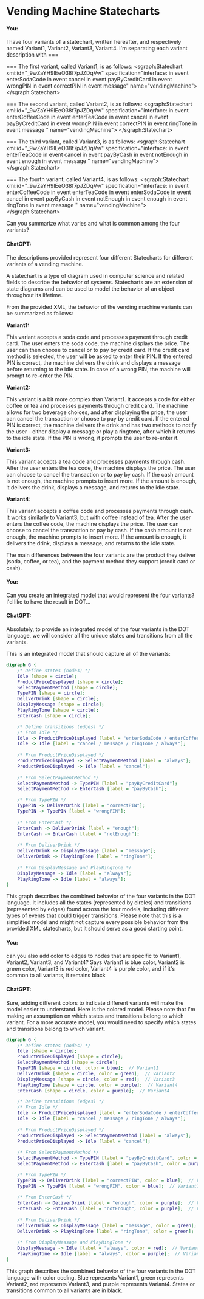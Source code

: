 # Vending Machine Statecharts

#### You:
I have four variants of a statechart, written hereafter, and respectively named Variant1, Variant2, Variant3, Variant4. 
I'm separating each variant description with ===

===
The first variant, called Variant1, is as follows:
<sgraph:Statechart xmi:id="_9wZaYH9lEeO38f7pJZDqVw" specification="interface:&#xD;&#xA;in event enterSodaCode&#xD;&#xA;in event cancel&#xD;&#xA;in event payByCreditCard&#xD;&#xA;in event wrongPIN&#xD;&#xA;in event correctPIN&#xD;&#xA;in event message" name="vendingMachine">
    <regions xmi:id="_9we58H9lEeO38f7pJZDqVw" name="main region">
      <vertices xsi:type="sgraph:Entry" xmi:id="_9wjycX9lEeO38f7pJZDqVw">
        <outgoingTransitions xmi:id="_9wmOsX9lEeO38f7pJZDqVw" target="_9wkZh39lEeO38f7pJZDqVw"/>
      </vertices>
      <vertices xsi:type="sgraph:State" xmi:id="_9wkZh39lEeO38f7pJZDqVw" name="Idle" incomingTransitions="_9wmOsX9lEeO38f7pJZDqVw _vjy8UH9mEeO38f7pJZDqVw _hSsYwH9nEeO38f7pJZDqVw">
        <outgoingTransitions xmi:id="_1fZioH9nEeO38f7pJZDqVw" specification="enterSodaCode" target="_JSFU4H9mEeO38f7pJZDqVw"/>
      </vertices>
      <vertices xsi:type="sgraph:State" xmi:id="_JSFU4H9mEeO38f7pJZDqVw" name="Product price displayed" incomingTransitions="_1fZioH9nEeO38f7pJZDqVw">
        <outgoingTransitions xmi:id="_mLbCQH9nEeO38f7pJZDqVw" specification="always&#xD;&#xA;" target="_iENxwH9mEeO38f7pJZDqVw"/>
        <outgoingTransitions xmi:id="_vjy8UH9mEeO38f7pJZDqVw" specification="cancel" target="_9wkZh39lEeO38f7pJZDqVw"/>
      </vertices>
      <vertices xsi:type="sgraph:State" xmi:id="_O6DC8H9mEeO38f7pJZDqVw" name="Deliver drink" incomingTransitions="_E8fYMH9nEeO38f7pJZDqVw">
        <outgoingTransitions xmi:id="_3KPJQH9mEeO38f7pJZDqVw" specification="message" target="_VTgfYH9mEeO38f7pJZDqVw"/>
      </vertices>
      <vertices xsi:type="sgraph:State" xmi:id="_VTgfYH9mEeO38f7pJZDqVw" name="Display message" incomingTransitions="_3KPJQH9mEeO38f7pJZDqVw">
        <outgoingTransitions xmi:id="_hSsYwH9nEeO38f7pJZDqVw" specification="always" target="_9wkZh39lEeO38f7pJZDqVw"/>
      </vertices>
      <vertices xsi:type="sgraph:State" xmi:id="_iENxwH9mEeO38f7pJZDqVw" name="Select payment method" incomingTransitions="_mLbCQH9nEeO38f7pJZDqVw">
        <outgoingTransitions xmi:id="_SaKeQH9nEeO38f7pJZDqVw" specification="payByCreditCard" target="_BI5KwH9nEeO38f7pJZDqVw"/>
      </vertices>
      <vertices xsi:type="sgraph:State" xmi:id="_BI5KwH9nEeO38f7pJZDqVw" name="Type PIN" incomingTransitions="_CtwPwH9nEeO38f7pJZDqVw _SaKeQH9nEeO38f7pJZDqVw">
        <outgoingTransitions xmi:id="_CtwPwH9nEeO38f7pJZDqVw" specification="wrongPIN" target="_BI5KwH9nEeO38f7pJZDqVw"/>
        <outgoingTransitions xmi:id="_E8fYMH9nEeO38f7pJZDqVw" specification="correctPIN" target="_O6DC8H9mEeO38f7pJZDqVw"/>
      </vertices>
    </regions>
  </sgraph:Statechart>

===
The second variant, called Variant2, is as follows:
<sgraph:Statechart xmi:id="_9wZaYH9lEeO38f7pJZDqVw" specification="interface:&#xD;&#xA;in event enterCoffeeCode&#xD;&#xA;in event enterTeaCode&#xD;&#xA;in event cancel&#xD;&#xA;in event payByCreditCard&#xD;&#xA;in event wrongPIN&#xD;&#xA;in event correctPIN&#xD;&#xA;in event ringTone&#xD;&#xA;in event message&#xD;&#xA;" name="vendingMachine">
    <regions xmi:id="_9we58H9lEeO38f7pJZDqVw" name="main region">
      <vertices xsi:type="sgraph:Entry" xmi:id="_9wjycX9lEeO38f7pJZDqVw">
        <outgoingTransitions xmi:id="_9wmOsX9lEeO38f7pJZDqVw" target="_9wkZh39lEeO38f7pJZDqVw"/>
      </vertices>
      <vertices xsi:type="sgraph:State" xmi:id="_9wkZh39lEeO38f7pJZDqVw" name="Idle" incomingTransitions="_9wmOsX9lEeO38f7pJZDqVw _vjy8UH9mEeO38f7pJZDqVw _hSsYwH9nEeO38f7pJZDqVw _jRQXMH9nEeO38f7pJZDqVw">
        <outgoingTransitions xmi:id="_yX0tsH9nEeO38f7pJZDqVw" specification="enterCoffeeCode" target="_JSFU4H9mEeO38f7pJZDqVw"/>
        <outgoingTransitions xmi:id="_0CaAMH9nEeO38f7pJZDqVw" specification="enterTeaCode" target="_JSFU4H9mEeO38f7pJZDqVw"/>
      </vertices>
      <vertices xsi:type="sgraph:State" xmi:id="_JSFU4H9mEeO38f7pJZDqVw" name="Product price displayed" incomingTransitions="_yX0tsH9nEeO38f7pJZDqVw _0CaAMH9nEeO38f7pJZDqVw">
        <outgoingTransitions xmi:id="_mLbCQH9nEeO38f7pJZDqVw" specification="always&#xD;&#xA;" target="_iENxwH9mEeO38f7pJZDqVw"/>
        <outgoingTransitions xmi:id="_vjy8UH9mEeO38f7pJZDqVw" specification="cancel" target="_9wkZh39lEeO38f7pJZDqVw"/>
      </vertices>
      <vertices xsi:type="sgraph:State" xmi:id="_O6DC8H9mEeO38f7pJZDqVw" name="Deliver drink" incomingTransitions="_E8fYMH9nEeO38f7pJZDqVw">
        <outgoingTransitions xmi:id="_0GymYH9mEeO38f7pJZDqVw" specification="ringTone" target="_WG3O8H9mEeO38f7pJZDqVw"/>
        <outgoingTransitions xmi:id="_3KPJQH9mEeO38f7pJZDqVw" specification="message" target="_VTgfYH9mEeO38f7pJZDqVw"/>
      </vertices>
      <vertices xsi:type="sgraph:State" xmi:id="_VTgfYH9mEeO38f7pJZDqVw" name="Display message" incomingTransitions="_3KPJQH9mEeO38f7pJZDqVw">
        <outgoingTransitions xmi:id="_hSsYwH9nEeO38f7pJZDqVw" specification="always" target="_9wkZh39lEeO38f7pJZDqVw"/>
      </vertices>
      <vertices xsi:type="sgraph:State" xmi:id="_WG3O8H9mEeO38f7pJZDqVw" name="Play ring tone" incomingTransitions="_0GymYH9mEeO38f7pJZDqVw">
        <outgoingTransitions xmi:id="_jRQXMH9nEeO38f7pJZDqVw" specification="always" target="_9wkZh39lEeO38f7pJZDqVw"/>
      </vertices>
      <vertices xsi:type="sgraph:State" xmi:id="_iENxwH9mEeO38f7pJZDqVw" name="Select payment method" incomingTransitions="_mLbCQH9nEeO38f7pJZDqVw">
        <outgoingTransitions xmi:id="_SaKeQH9nEeO38f7pJZDqVw" specification="payByCreditCard" target="_BI5KwH9nEeO38f7pJZDqVw"/>
      </vertices>
      <vertices xsi:type="sgraph:State" xmi:id="_BI5KwH9nEeO38f7pJZDqVw" name="Type PIN" incomingTransitions="_CtwPwH9nEeO38f7pJZDqVw _SaKeQH9nEeO38f7pJZDqVw">
        <outgoingTransitions xmi:id="_CtwPwH9nEeO38f7pJZDqVw" specification="wrongPIN" target="_BI5KwH9nEeO38f7pJZDqVw"/>
        <outgoingTransitions xmi:id="_E8fYMH9nEeO38f7pJZDqVw" specification="correctPIN" target="_O6DC8H9mEeO38f7pJZDqVw"/>
      </vertices>
    </regions>
  </sgraph:Statechart>

===
The third variant, called Variant3, is as follows:
<sgraph:Statechart xmi:id="_9wZaYH9lEeO38f7pJZDqVw" specification="interface:&#xD;&#xA;in event enterTeaCode&#xD;&#xA;in event cancel&#xD;&#xA;in event payByCash&#xD;&#xA;in event notEnough&#xD;&#xA;in event enough&#xD;&#xA;in event message&#xD;&#xA;" name="vendingMachine">
    <regions xmi:id="_9we58H9lEeO38f7pJZDqVw" name="main region">
      <vertices xsi:type="sgraph:Entry" xmi:id="_9wjycX9lEeO38f7pJZDqVw">
        <outgoingTransitions xmi:id="_9wmOsX9lEeO38f7pJZDqVw" target="_9wkZh39lEeO38f7pJZDqVw"/>
      </vertices>
      <vertices xsi:type="sgraph:State" xmi:id="_9wkZh39lEeO38f7pJZDqVw" name="Idle" incomingTransitions="_9wmOsX9lEeO38f7pJZDqVw _vjy8UH9mEeO38f7pJZDqVw _hSsYwH9nEeO38f7pJZDqVw">
        <outgoingTransitions xmi:id="_0CaAMH9nEeO38f7pJZDqVw" specification="enterTeaCode" target="_JSFU4H9mEeO38f7pJZDqVw"/>
      </vertices>
      <vertices xsi:type="sgraph:State" xmi:id="_JSFU4H9mEeO38f7pJZDqVw" name="Product price displayed" incomingTransitions="_0CaAMH9nEeO38f7pJZDqVw">
        <outgoingTransitions xmi:id="_mLbCQH9nEeO38f7pJZDqVw" specification="always&#xD;&#xA;" target="_iENxwH9mEeO38f7pJZDqVw"/>
        <outgoingTransitions xmi:id="_vjy8UH9mEeO38f7pJZDqVw" specification="cancel" target="_9wkZh39lEeO38f7pJZDqVw"/>
      </vertices>
      <vertices xsi:type="sgraph:State" xmi:id="_N0GHgH9mEeO38f7pJZDqVw" name="Insert coin" incomingTransitions="_6imzQH9mEeO38f7pJZDqVw _WbzuwH9nEeO38f7pJZDqVw">
        <outgoingTransitions xmi:id="_6imzQH9mEeO38f7pJZDqVw" specification="notEnough" target="_N0GHgH9mEeO38f7pJZDqVw"/>
        <outgoingTransitions xmi:id="_jUgqEH9oEeO38f7pJZDqVw" specification="enough" target="_O6DC8H9mEeO38f7pJZDqVw"/>
      </vertices>
      <vertices xsi:type="sgraph:State" xmi:id="_O6DC8H9mEeO38f7pJZDqVw" name="Deliver drink" incomingTransitions="_jUgqEH9oEeO38f7pJZDqVw">
        <outgoingTransitions xmi:id="_3KPJQH9mEeO38f7pJZDqVw" specification="message" target="_VTgfYH9mEeO38f7pJZDqVw"/>
      </vertices>
      <vertices xsi:type="sgraph:State" xmi:id="_VTgfYH9mEeO38f7pJZDqVw" name="Display message" incomingTransitions="_3KPJQH9mEeO38f7pJZDqVw">
        <outgoingTransitions xmi:id="_hSsYwH9nEeO38f7pJZDqVw" specification="always" target="_9wkZh39lEeO38f7pJZDqVw"/>
      </vertices>
      <vertices xsi:type="sgraph:State" xmi:id="_iENxwH9mEeO38f7pJZDqVw" name="Select payment method" incomingTransitions="_mLbCQH9nEeO38f7pJZDqVw">
        <outgoingTransitions xmi:id="_WbzuwH9nEeO38f7pJZDqVw" specification="payByCash" target="_N0GHgH9mEeO38f7pJZDqVw"/>
      </vertices>
    </regions>
  </sgraph:Statechart>

===
The fourth variant, called Variant4, is as follows:
<sgraph:Statechart xmi:id="_9wZaYH9lEeO38f7pJZDqVw" specification="interface:&#xD;&#xA;in event enterCoffeeCode&#xD;&#xA;in event enterTeaCode&#xD;&#xA;in event enterSodaCode&#xD;&#xA;in event cancel&#xD;&#xA;in event payByCash&#xD;&#xA;in event notEnough&#xD;&#xA;in event enough&#xD;&#xA;in event ringTone&#xD;&#xA;in event message&#xD;&#xA;" name="vendingMachine">
    <regions xmi:id="_9we58H9lEeO38f7pJZDqVw" name="main region">
      <vertices xsi:type="sgraph:Entry" xmi:id="_9wjycX9lEeO38f7pJZDqVw">
        <outgoingTransitions xmi:id="_9wmOsX9lEeO38f7pJZDqVw" target="_9wkZh39lEeO38f7pJZDqVw"/>
      </vertices>
      <vertices xsi:type="sgraph:State" xmi:id="_9wkZh39lEeO38f7pJZDqVw" name="Idle" incomingTransitions="_9wmOsX9lEeO38f7pJZDqVw _vjy8UH9mEeO38f7pJZDqVw _hSsYwH9nEeO38f7pJZDqVw _jRQXMH9nEeO38f7pJZDqVw">
        <outgoingTransitions xmi:id="_yX0tsH9nEeO38f7pJZDqVw" specification="enterCoffeeCode" target="_JSFU4H9mEeO38f7pJZDqVw"/>
        <outgoingTransitions xmi:id="_0CaAMH9nEeO38f7pJZDqVw" specification="enterTeaCode" target="_JSFU4H9mEeO38f7pJZDqVw"/>
        <outgoingTransitions xmi:id="_1fZioH9nEeO38f7pJZDqVw" specification="enterSodaCode" target="_JSFU4H9mEeO38f7pJZDqVw"/>
      </vertices>
      <vertices xsi:type="sgraph:State" xmi:id="_JSFU4H9mEeO38f7pJZDqVw" name="Product price displayed" incomingTransitions="_yX0tsH9nEeO38f7pJZDqVw _0CaAMH9nEeO38f7pJZDqVw _1fZioH9nEeO38f7pJZDqVw">
        <outgoingTransitions xmi:id="_mLbCQH9nEeO38f7pJZDqVw" specification="always&#xD;&#xA;" target="_iENxwH9mEeO38f7pJZDqVw"/>
        <outgoingTransitions xmi:id="_vjy8UH9mEeO38f7pJZDqVw" specification="cancel" target="_9wkZh39lEeO38f7pJZDqVw"/>
      </vertices>
      <vertices xsi:type="sgraph:State" xmi:id="_N0GHgH9mEeO38f7pJZDqVw" name="Insert coin" incomingTransitions="_6imzQH9mEeO38f7pJZDqVw _WbzuwH9nEeO38f7pJZDqVw">
        <outgoingTransitions xmi:id="_6imzQH9mEeO38f7pJZDqVw" specification="notEnough" target="_N0GHgH9mEeO38f7pJZDqVw"/>
        <outgoingTransitions xmi:id="_jUgqEH9oEeO38f7pJZDqVw" specification="enough" target="_O6DC8H9mEeO38f7pJZDqVw"/>
      </vertices>
      <vertices xsi:type="sgraph:State" xmi:id="_O6DC8H9mEeO38f7pJZDqVw" name="Deliver drink" incomingTransitions="_jUgqEH9oEeO38f7pJZDqVw">
        <outgoingTransitions xmi:id="_0GymYH9mEeO38f7pJZDqVw" specification="ringTone" target="_WG3O8H9mEeO38f7pJZDqVw"/>
        <outgoingTransitions xmi:id="_3KPJQH9mEeO38f7pJZDqVw" specification="message" target="_VTgfYH9mEeO38f7pJZDqVw"/>
      </vertices>
      <vertices xsi:type="sgraph:State" xmi:id="_VTgfYH9mEeO38f7pJZDqVw" name="Display message" incomingTransitions="_3KPJQH9mEeO38f7pJZDqVw">
        <outgoingTransitions xmi:id="_hSsYwH9nEeO38f7pJZDqVw" specification="always" target="_9wkZh39lEeO38f7pJZDqVw"/>
      </vertices>
      <vertices xsi:type="sgraph:State" xmi:id="_WG3O8H9mEeO38f7pJZDqVw" name="Play ring tone" incomingTransitions="_0GymYH9mEeO38f7pJZDqVw">
        <outgoingTransitions xmi:id="_jRQXMH9nEeO38f7pJZDqVw" specification="always" target="_9wkZh39lEeO38f7pJZDqVw"/>
      </vertices>
      <vertices xsi:type="sgraph:State" xmi:id="_iENxwH9mEeO38f7pJZDqVw" name="Select payment method" incomingTransitions="_mLbCQH9nEeO38f7pJZDqVw">
        <outgoingTransitions xmi:id="_WbzuwH9nEeO38f7pJZDqVw" specification="payByCash" target="_N0GHgH9mEeO38f7pJZDqVw"/>
      </vertices>
    </regions>
  </sgraph:Statechart>

Can you summarize what varies and what is common among the four variants?



#### ChatGPT:
The descriptions provided represent four different Statecharts for different variants of a vending machine.

A statechart is a type of diagram used in computer science and related fields to describe the behavior of systems. Statecharts are an extension of state diagrams and can be used to model the behavior of an object throughout its lifetime.

From the provided XML, the behavior of the vending machine variants can be summarized as follows:

**Variant1:**

This variant accepts a soda code and processes payment through credit card. The user enters the soda code, the machine displays the price. The user can then choose to cancel or to pay by credit card. If the credit card method is selected, the user will be asked to enter their PIN. If the entered PIN is correct, the machine delivers the drink and displays a message before returning to the idle state. In case of a wrong PIN, the machine will prompt to re-enter the PIN.

**Variant2:**

This variant is a bit more complex than Variant1. It accepts a code for either coffee or tea and processes payments through credit card. The machine allows for two beverage choices, and after displaying the price, the user can cancel the transaction or choose to pay by credit card. If the entered PIN is correct, the machine delivers the drink and has two methods to notify the user - either display a message or play a ringtone, after which it returns to the idle state. If the PIN is wrong, it prompts the user to re-enter it.

**Variant3:**

This variant accepts a tea code and processes payments through cash. After the user enters the tea code, the machine displays the price. The user can choose to cancel the transaction or to pay by cash. If the cash amount is not enough, the machine prompts to insert more. If the amount is enough, it delivers the drink, displays a message, and returns to the idle state.

**Variant4:**

This variant accepts a coffee code and processes payments through cash. It works similarly to Variant3, but with coffee instead of tea. After the user enters the coffee code, the machine displays the price. The user can choose to cancel the transaction or pay by cash. If the cash amount is not enough, the machine prompts to insert more. If the amount is enough, it delivers the drink, displays a message, and returns to the idle state.

The main differences between the four variants are the product they deliver (soda, coffee, or tea), and the payment method they support (credit card or cash).


#### You:
Can you create an integrated model that would represent the four variants? I'd like to have the result in DOT... 

#### ChatGPT:
Absolutely, to provide an integrated model of the four variants in the DOT language, we will consider all the unique states and transitions from all the variants.

This is an integrated model that should capture all of the variants:

```dot
digraph G {
    /* Define states (nodes) */
    Idle [shape = circle];
    ProductPriceDisplayed [shape = circle];
    SelectPaymentMethod [shape = circle];
    TypePIN [shape = circle];
    DeliverDrink [shape = circle];
    DisplayMessage [shape = circle];
    PlayRingTone [shape = circle];
    EnterCash [shape = circle];

    /* Define transitions (edges) */
    /* From Idle */
    Idle -> ProductPriceDisplayed [label = "enterSodaCode / enterCoffeeCode / enterTeaCode"];
    Idle -> Idle [label = "cancel / message / ringTone / always"];
    
    /* From ProductPriceDisplayed */
    ProductPriceDisplayed -> SelectPaymentMethod [label = "always"];
    ProductPriceDisplayed -> Idle [label = "cancel"];
    
    /* From SelectPaymentMethod */
    SelectPaymentMethod -> TypePIN [label = "payByCreditCard"];
    SelectPaymentMethod -> EnterCash [label = "payByCash"];

    /* From TypePIN */
    TypePIN -> DeliverDrink [label = "correctPIN"];
    TypePIN -> TypePIN [label = "wrongPIN"];
    
    /* From EnterCash */
    EnterCash -> DeliverDrink [label = "enough"];
    EnterCash -> EnterCash [label = "notEnough"];
    
    /* From DeliverDrink */
    DeliverDrink -> DisplayMessage [label = "message"];
    DeliverDrink -> PlayRingTone [label = "ringTone"];
    
    /* From DisplayMessage and PlayRingTone */
    DisplayMessage -> Idle [label = "always"];
    PlayRingTone -> Idle [label = "always"];
}
```

This graph describes the combined behavior of the four variants in the DOT language. It includes all the states (represented by circles) and transitions (represented by edges) found across the four models, including different types of events that could trigger transitions. Please note that this is a simplified model and might not capture every possible behavior from the provided XML statecharts, but it should serve as a good starting point.


#### You:
can you also add color to edges to nodes that are specific to Variant1, Variant2, Variant3, and Variant4? Says Variant1 is blue color, Variant2 is green color, Variant3 is red color, Variant4 is purple color, and if it's common to all variants, it remains black

#### ChatGPT:
Sure, adding different colors to indicate different variants will make the model easier to understand. Here is the colored model. Please note that I'm making an assumption on which states and transitions belong to which variant. For a more accurate model, you would need to specify which states and transitions belong to which variant.

```dot
digraph G {
    /* Define states (nodes) */
    Idle [shape = circle];
    ProductPriceDisplayed [shape = circle];
    SelectPaymentMethod [shape = circle];
    TypePIN [shape = circle, color = blue];  // Variant1
    DeliverDrink [shape = circle, color = green];  // Variant2
    DisplayMessage [shape = circle, color = red];  // Variant3
    PlayRingTone [shape = circle, color = purple];  // Variant4
    EnterCash [shape = circle, color = purple];  // Variant4

    /* Define transitions (edges) */
    /* From Idle */
    Idle -> ProductPriceDisplayed [label = "enterSodaCode / enterCoffeeCode / enterTeaCode"];
    Idle -> Idle [label = "cancel / message / ringTone / always"];
    
    /* From ProductPriceDisplayed */
    ProductPriceDisplayed -> SelectPaymentMethod [label = "always"];
    ProductPriceDisplayed -> Idle [label = "cancel"];
    
    /* From SelectPaymentMethod */
    SelectPaymentMethod -> TypePIN [label = "payByCreditCard", color = blue];  // Variant1
    SelectPaymentMethod -> EnterCash [label = "payByCash", color = purple];  // Variant4

    /* From TypePIN */
    TypePIN -> DeliverDrink [label = "correctPIN", color = blue];  // Variant1
    TypePIN -> TypePIN [label = "wrongPIN", color = blue];  // Variant1
    
    /* From EnterCash */
    EnterCash -> DeliverDrink [label = "enough", color = purple];  // Variant4
    EnterCash -> EnterCash [label = "notEnough", color = purple];  // Variant4
    
    /* From DeliverDrink */
    DeliverDrink -> DisplayMessage [label = "message", color = green];  // Variant2
    DeliverDrink -> PlayRingTone [label = "ringTone", color = green];  // Variant2
    
    /* From DisplayMessage and PlayRingTone */
    DisplayMessage -> Idle [label = "always", color = red];  // Variant3
    PlayRingTone -> Idle [label = "always", color = purple];  // Variant4
}
```

This graph describes the combined behavior of the four variants in the DOT language with color coding. Blue represents Variant1, green represents Variant2, red represents Variant3, and purple represents Variant4. States or transitions common to all variants are in black.
